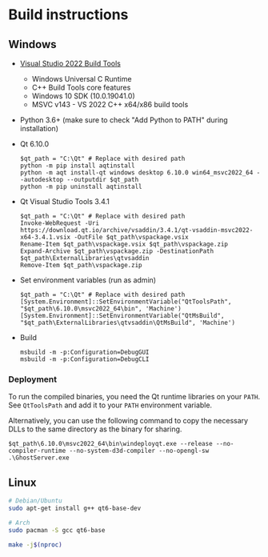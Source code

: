 # Build instructions

## Windows

- [Visual Studio 2022 Build Tools](https://visualstudio.microsoft.com/downloads/#build-tools-for-visual-studio-2022)
  - Windows Universal C Runtime
  - C++ Build Tools core features
  - Windows 10 SDK (10.0.19041.0)
  - MSVC v143 - VS 2022 C++ x64/x86 build tools
- Python 3.6+ (make sure to check "Add Python to PATH" during installation)
- Qt 6.10.0

  ```pwsh
  $qt_path = "C:\Qt" # Replace with desired path
  python -m pip install aqtinstall
  python -m aqt install-qt windows desktop 6.10.0 win64_msvc2022_64 --autodesktop --outputdir $qt_path
  python -m pip uninstall aqtinstall
  ```

- Qt Visual Studio Tools 3.4.1

  ```pwsh
  $qt_path = "C:\Qt" # Replace with desired path
  Invoke-WebRequest -Uri https://download.qt.io/archive/vsaddin/3.4.1/qt-vsaddin-msvc2022-x64-3.4.1.vsix -OutFile $qt_path\vspackage.vsix
  Rename-Item $qt_path\vspackage.vsix $qt_path\vspackage.zip
  Expand-Archive $qt_path\vspackage.zip -DestinationPath $qt_path\ExternalLibraries\qtvsaddin
  Remove-Item $qt_path\vspackage.zip
  ```

- Set environment variables (run as admin)

  ```pwsh
  $qt_path = "C:\Qt" # Replace with desired path
  [System.Environment]::SetEnvironmentVariable("QtToolsPath", "$qt_path\6.10.0\msvc2022_64\bin", 'Machine')
  [System.Environment]::SetEnvironmentVariable("QtMsBuild",   "$qt_path\ExternalLibraries\qtvsaddin\QtMsBuild", 'Machine')
  ```

- Build

  ```pwsh
  msbuild -m -p:Configuration=DebugGUI
  msbuild -m -p:Configuration=DebugCLI
  ```

### Deployment

To run the compiled binaries, you need the Qt runtime libraries on your `PATH`. See `QtToolsPath` and add it to your `PATH` environment variable.

Alternatively, you can use the following command to copy the necessary DLLs to the same directory as the binary for sharing.

```pwsh
$qt_path\6.10.0\msvc2022_64\bin\windeployqt.exe --release --no-compiler-runtime --no-system-d3d-compiler --no-opengl-sw .\GhostServer.exe
```

## Linux

```bash
# Debian/Ubuntu
sudo apt-get install g++ qt6-base-dev 

# Arch
sudo pacman -S gcc qt6-base
```

```bash
make -j$(nproc)
```
